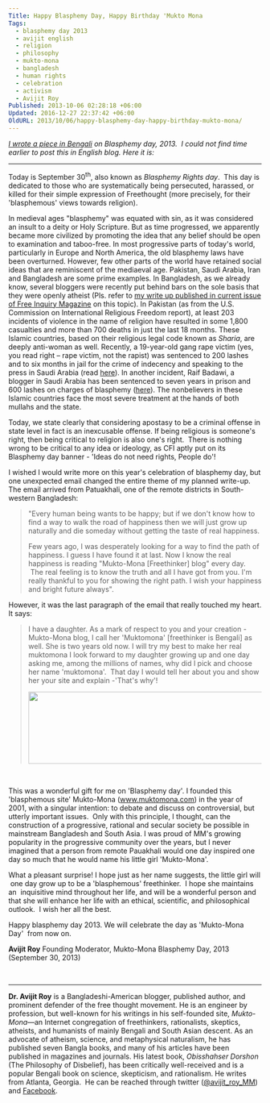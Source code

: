 ```yaml
---
Title: Happy Blasphemy Day, Happy Birthday 'Mukto Mona
Tags:
  - blasphemy day 2013
  - avijit english
  - religion
  - philosophy
  - mukto-mona
  - bangladesh
  - human rights
  - celebration
  - activism
  - Avijit Roy
Published: 2013-10-06 02:28:18 +06:00
Updated: 2016-12-27 22:37:42 +06:00
OldURL: 2013/10/06/happy-blasphemy-day-happy-birthday-mukto-mona/
---
```


<em><a href="https://blog.muktomona.com/?p=37591">I wrote a piece in Bengali</a> on Blasphemy day, 2013.  I could not find time earlier to post this in English blog. Here it is:  </em>

-----------------------

Today is September 30<sup>th</sup>, also known as <i>Blasphemy Rights day</i>.  This day is dedicated to those who are systematically being persecuted, harassed, or killed for their simple expression of Freethought (more precisely, for their 'blasphemous' views towards religion).

In medieval ages "blasphemy" was equated with sin, as it was considered an insult to a deity or Holy Scripture. But as time progressed, we apparently became more civilized by promoting the idea that any belief should be open to examination and taboo-free. In most progressive parts of today's world, particularly in Europe and North America, the old blasphemy laws have been overturned. However, few other parts of the world have retained social ideas that are reminiscent of the mediaeval age. Pakistan, Saudi Arabia, Iran and Bangladesh are some prime examples. In Bangladesh, as we already know, several bloggers were recently put behind bars on the sole basis that they were openly atheist (Pls. refer to <a href="https://enblog.muktomona.com/?p=2438">my write up published in current issue of Free Inquiry Magazine</a> on this topic). In Pakistan (as from the U.S. Commission on International Religious Freedom report), at least 203 incidents of violence in the name of religion have resulted in some 1,800 casualties and more than 700 deaths in just the last 18 months. These Islamic countries, based on their religious legal code known as <i>Sharia</i>, are deeply anti-woman as well. Recently, a 19-year-old gang rape victim (yes, you read right – rape victim, not the rapist) was sentenced to 200 lashes and to six months in jail for the crime of indecency and speaking to the press in Saudi Arabia (read <a href="https://www.nytimes.com/2007/11/16/world/middleeast/16saudi.html?_r=1">here</a>). In another incident, Raif Badawi, a blogger in Saudi Arabia has been sentenced to seven years in prison and 600 lashes on charges of blasphemy (<a href="https://www.cbsnews.com/8301-202_162-57596285/saudi-arabia-sentences-blogger-to-7-years-in-prison-600-lashes-for-encouraging-religious-debate/">here</a>). The nonbelievers in these Islamic countries face the most severe treatment at the hands of both mullahs and the state.

Today, we state clearly that considering apostasy to be a criminal offense in state level in fact is an inexcusable offense. If being religious is someone's right, then being critical to religion is also one's right.  There is nothing wrong to be critical to any idea or ideology, as CFI aptly put on its Blasphemy day banner - 'Ideas do not need rights, People do'!

I wished I would write more on this year's celebration of blasphemy day, but one unexpected email changed the entire theme of my planned write-up. The email arrived from Patuakhali, one of the remote districts in South-western Bangladesh:
<blockquote>"Every human being wants to be happy; but if we don't know how to find a way to walk the road of happiness then we will just grow up naturally and die someday without getting the taste of real happiness.

Few years ago, I was desperately looking for a way to find the path of happiness. I guess I have found it at last. Now I know the real happiness is reading "Mukto-Mona [Freethinker] blog" every day.  The real feeling is to know the truth and all I have got from you. I'm really thankful to you for showing the right path. I wish your happiness and bright future always".</blockquote>
However, it was the last paragraph of the email that really touched my heart. It says:
<blockquote>I have a daughter. As a mark of respect to you and your creation - Mukto-Mona blog, I call her 'Muktomona' [freethinker is Bengali] as well. She is two years old now. I will try my best to make her real muktomona I look forward to my daughter growing up and one day asking me, among the millions of names, why did I pick and choose her name 'muktomona'.  That day I would tell her about you and show her your site and explain -'That's why'!

<img alt="" src="https://blog.muktomona.com/wp-content/uploads/2013/09/Muktomona.jpg" width="519" height="143" /></blockquote>
&nbsp;

This was a wonderful gift for me on 'Blasphemy day'. I founded this 'blasphemous site' Mukto-Mona (<a href="https://muktomona.com">www.muktomona.com</a>) in the year of 2001, with a singular intention: to debate and discuss on controversial, but utterly important issues.  Only with this principle, I thought, can the construction of a progressive, rational and secular society be possible in mainstream Bangladesh and South Asia. I was proud of MM's growing popularity in the progressive community over the years, but I never imagined that a person from remote Pauakhali would one day inspired one day so much that he would name his little girl 'Mukto-Mona'.

What a pleasant surprise! I hope just as her name suggests, the little girl will  one day grow up to be a 'blasphemous' freethinker.  I hope she maintains an  inquisitive mind throughout her life, and will be a wonderful person and that she will enhance her life with an ethical, scientific, and philosophical outlook.  I wish her all the best.

Happy blasphemy day 2013. We will celebrate the day as 'Mukto-Mona Day'  from now on.

<strong>Avijit Roy</strong>
Founding Moderator, Mukto-Mona
Blasphemy Day, 2013
(September 30, 2013)

&nbsp;

____________

<b>Dr. Avijit Roy</b> is a Bangladeshi-American blogger, published author, and prominent defender of the free thought movement. He is an engineer by profession, but well-known for his writings in his self-founded site, <i>Mukto-Mona</i>—an Internet congregation of freethinkers, rationalists, skeptics, atheists, and humanists of mainly Bengali and South Asian descent. As an advocate of atheism, science, and metaphysical naturalism, he has published seven Bangla books, and many of his articles have been published in magazines and journals. His latest book, <i>Obisshahser Dorshon</i> (The Philosophy of Disbelief), has been critically well-received and is a popular Bengali book on science, skepticism, and rationalism. He writes from Atlanta, Georgia.  He can be reached through twitter (<a href="https://twitter.com/avijit_roy_MM">@avijit_roy_MM</a>) and <a href="https://www.facebook.com/Avijit.Roy.MuktoMona">Facebook</a>.

